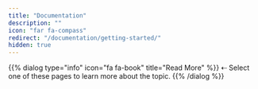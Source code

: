 ```yaml
---
title: "Documentation"
description: ""
icon: "far fa-compass"
redirect: "/documentation/getting-started/"
hidden: true
---
```

{{% dialog type="info" icon="fa fa-book" title="Read More" %}}
⇠ Select one of these pages to learn more about the topic.
{{% /dialog %}}
